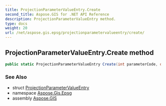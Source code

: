 ```yaml
---
title: ProjectionParameterValueEntry.Create
second_title: Aspose.GIS for .NET API Reference
description: ProjectionParameterValueEntry method. 
type: docs
weight: 20
url: /net/aspose.gis.epsg/projectionparametervalueentry/create/
---
```

## ProjectionParameterValueEntry.Create method

```csharp
public static ProjectionParameterValueEntry Create(int parameterCode, double value)
```

### See Also

* struct [ProjectionParameterValueEntry](../)
* namespace [Aspose.Gis.Epsg](../../projectionparametervalueentry/)
* assembly [Aspose.GIS](../../../)


